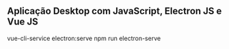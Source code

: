 ## Aplicação Desktop com JavaScript, Electron JS e Vue JS

vue-cli-service electron:serve
npm run electron-serve